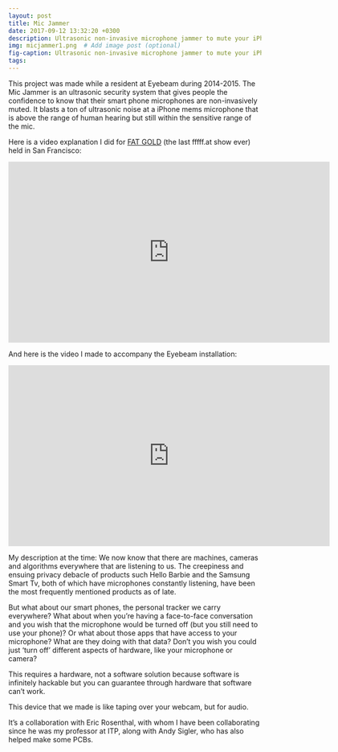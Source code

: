 ```yaml
---
layout: post
title: Mic Jammer
date: 2017-09-12 13:32:20 +0300
description: Ultrasonic non-invasive microphone jammer to mute your iPhone mic
img: micjammer1.png  # Add image post (optional)
fig-caption: Ultrasonic non-invasive microphone jammer to mute your iPhone mic # Add figcaption (optional)
tags: 
---
```


This project was made while a resident at Eyebeam during 2014-2015. The Mic Jammer is an ultrasonic security system that gives people the confidence to know that their smart phone microphones are non-invasively muted. It blasts a ton of ultrasonic noise at a iPhone mems microphone that is above the range of human hearing but still within the sensitive range of the mic. 

Here is a video explanation I did for [FAT GOLD](http://fffff.at/f-a-t-gold-san-francisco/) (the last fffff.at show ever) held in San Francisco:
<iframe src="https://player.vimeo.com/video/128921351" width="640" height="360" frameborder="0" allow="autoplay; fullscreen" allowfullscreen></iframe>

And here is the video I made to accompany the Eyebeam installation:
<iframe src="https://player.vimeo.com/video/120425709" width="640" height="360" frameborder="0" allow="autoplay; fullscreen" allowfullscreen></iframe>

My description at the time:
We now know that there are machines, cameras and algorithms everywhere that are listening to us. The creepiness and ensuing privacy debacle of products such Hello Barbie and the Samsung Smart Tv, both of which have microphones constantly listening, have been the most frequently mentioned products as of late.

But what about our smart phones, the personal tracker we carry everywhere? What about when you’re having a face-to-face conversation and you wish that the microphone would be turned off (but you still need to use your phone)? Or what about those apps that have access to your microphone? What are they doing with that data? Don’t you wish you could just ‘turn off’ different aspects of hardware, like your microphone or camera?

This requires a hardware, not a software solution because software is infinitely hackable but you can guarantee through hardware that software can’t work.

This device that we made is like taping over your webcam, but for audio.

 It’s a collaboration with Eric Rosenthal, with whom I have been collaborating since he was my professor at ITP, along with Andy Sigler, who has also helped make some PCBs.






